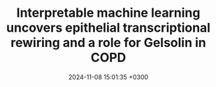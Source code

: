 ---
title: Interpretable machine learning uncovers epithelial transcriptional rewiring and a role for Gelsolin in COPD
description: Sui J*, <strong><u>Xiao H*</strong></u>, Mbaekwe U, Ting NC, Murday K, Hu Q, Gregory AD, Kapellos TS, Yildirim AÖ, Königshoff M, Zhang Y, Sciurba FC, <strong><u>Das J✝</strong></u>, Kliment C✝
date: 2024-11-08 15:01:35 +0300
image: '/images/Interpretable-machine-learning.jpg'
tags: [Machine_Learning]
href : 'https://insight.jci.org/articles/view/180239'
published: The Journal of Clinical Investigation Insight 2024
year : 2024
featured: 
---